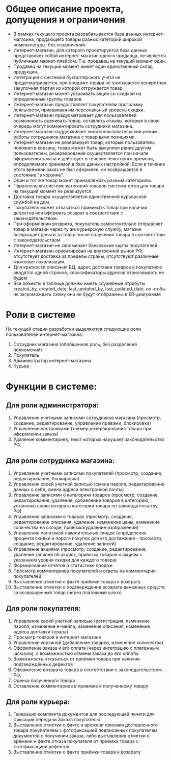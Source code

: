 # Общее описание проекта, допущения и ограничения
+ В рамках текущего проекта разрабатывается база данных интернет-магазина, продающего товары разных категорий широкой номенклатуры, без ограничений.
+ Интернет-магазин, для которого проектируется база данных представляет собой интернет-магазин одного продавца, не является публичным маркет-плейсом. Т.е. продавец на текущий момент один.
+ Продавец на текущий момент имеет один единственный склад продукции.
+ Интеграция с системой бухгалтерского учета не предусматривается, при продаже товара не учитывается конкретная закупочная партия из которой отгружается товар.
+ Интернет-магазин может устраивать акции со скидкой на определенные группы товаров.
+ Интернет-магазин предоставляет покупателям программу лояльности, присваивая им персональный уровень скидки.
+ Интернет-магазин предусматривает для пользователей возможность оценивать товар, оставлять отзывы, которые в свою очередь могут комментировать сотрудники магазина.
+ Интернет-магазин поддерживает многопользовательский режим работы сотрудников магазина с товарными позициями.
+ Интернет-магазин не резервирует товар, который пользователь положил в корзину, товар может быть выкуплен ранее другим пользователем, резервирование осуществляется при начале оформления заказа и действует в течение некоторого времени, определяемого хранимой в базе данных настройкой. Если в течение этого времени заказ не был оформлен, он возвращается в состояние "в корзине".
+ Один и тот же товар может принадлежать разным категориям.
+ Параллельная системе категорий товаров система тегов для товара на текущий момент не реализуется.
+ Доставка товара осуществляется единственной курьерской службой на дом.
+ Покупатель может отказаться принимать товар при наличии дефектов или оформить возврат в соответствии с законодательством.
+ При оформлении возврата, покупатель самостоятельно отправляет товар в магазин через ту же курьерскую службу, магазин возвращает деньги за товар после получения товара в соответствии с законодательством
+ Интернет-магазин не запоминает банковские карты покупателей.
+ Интернет-магазин ориентирован на внутренний рынок РФ, отсутствует доставка за пределы страны, отсутствуют различные языковые локализации.
+ Для краткости описания БД, адрес доставки товаров к покупателю вводятся одной строкой, классификаторы адресов отрисовывать не будем
+ Все объекты в таблице должны иметь служебные атрибуты created_by, created_date, last_updated_by, last_updated_date, но чтобы не загромождать схему они не будут отображены в ER-диаграмме

# Роли в системе
На текущей стадии разработки выделяются следующие роли пользователей интернет-магазина:
1. Сотрудник магазина (обобщенная роль, без разделения полномочий)
2. Покупатель
3. Администратор интернет-магазина
4. Курьер
  
# Функции в системе:
## Для роли администратора:
1. Управление учетными записями сотрудников магазина (просмотр, создание, редактирование, управление правами, блокировка)
2. Управление настройками (таймер резервирования товара при оформлении заказа)
3. Удаление комментариев, текст которых нарушает законодательство РФ.

## Для роли сотрудника магазина:
1. Управление учетными записями покупателей (просмотр, создание, редактирование, блокировка)
4. Управление своей учетной записью (смена пароля, редактирование данных о себе, смена адреса электронной почты)
5. Управление записями о категориях товаров (просмотр, создание, редактирование, удаление, добавление товаров в категорию, установка срока возврата категории товара по законодательству РФ)
6. Управление записями о товарах (просмотр, создание, редактирование описания, удаление, изменение цены, изменение количества на складе, привязка/удаление изображений)
7. Управление политикой накопительных скидок (определение процента скидки и порога покупок для его достижения - просмотр, создание, редактирование, удаление записей)
8. Управление акциями (просмотр, создание, редактирование, удаление записей об акциях, привязка товаров к акциям с указанием уровня скидки для каждого товара)
9. Формирование отчетов о статистике продаж
10. Просмотр комментариев покупателей и ответы на комментарии покупателей
11. Выставление отметки о факте приёмки товара к возврату
12. Выставление отметки о подтверждении возврата денежных средств за возвращенный товар (через платежный шлюз)

## Для роли покупателя:
1. Управление своей учетной записью (регистрация, изменение пароля, изменение е-мейла, изменение описания, изменение адреса доставки товара)
2. Просмотр товаров в интернет магазине
3. Управление корзиной (добавление товаров, изменение количества)
4. Оформление заказа и его оплата (через интеграцию с платежным шлюзом), с возможностью отмены заказа до его оплаты
5. Возможность отказаться от приёмки товара при наличии подтверждённых дефектов
6. Оформление возврата товара в соответствии с законодательством РФ.
7. Оценка полученного товара
8. Оставление комментариев в привязке к полученному товару

## Для роли курьера:
1. Генерация комплекта документов для последующей печати для фиксации передачи Заказа покупателю
2. Выставление отметки о факте и времени приемки доставленного товара покупателем с фотофиксацией подписанных покупателем документов о получении заказа, либо выставление отметки о времени и факте отказа покупателя от приёмки товара с фотофиксацией дефектов
3. Выставление отметки о факте приёмки товара к возврату
